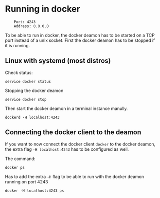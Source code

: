 # Running in docker

```
    Port: 4243
    Address: 0.0.0.0
```

To be able to run in docker, the docker deamon has to be started on a TCP port instead of a unix socket. First the docker deamon has to be stopped if it is running.

## Linux with systemd (most distros)

Check status:
```
service docker status
```

Stopping the docker deamon
```
service docker stop
```

Then start the docker deamon in a terminal instance manully.

```
dockerd -H localhost:4243
```

## Connecting the docker client to the deamon

If you want to now connect the docker client `docker` to the docker deamon, the extra flag `-H localhost:4243` has to be configured as well.

The command:
```
docker ps
```
Has to add the extra `-H` flag to be able to run with the docker deamon running on port 4243

```
docker -H localhost:4243 ps
```
